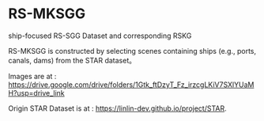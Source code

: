 # RS-MKSGG
ship-focused RS-SGG Dataset and corresponding RSKG  

RS-MKSGG is constructed by selecting scenes containing ships (e.g., ports, canals, dams) from the STAR dataset。    

Images are at : https://drive.google.com/drive/folders/1Gtk_ftDzyT_Fz_irzcgLKiV7SXlYUaMH?usp=drive_link  


Origin STAR Dataset is at : https://linlin-dev.github.io/project/STAR.  

